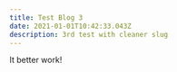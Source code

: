 ```yaml
---
title: Test Blog 3
date: 2021-01-01T10:42:33.043Z
description: 3rd test with cleaner slug
---
```


It better work!
